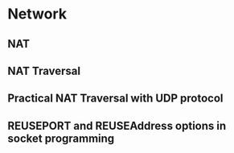 
# Network

## NAT

## NAT Traversal

## Practical NAT Traversal with UDP protocol

## REUSEPORT and REUSEAddress options in socket programming 


